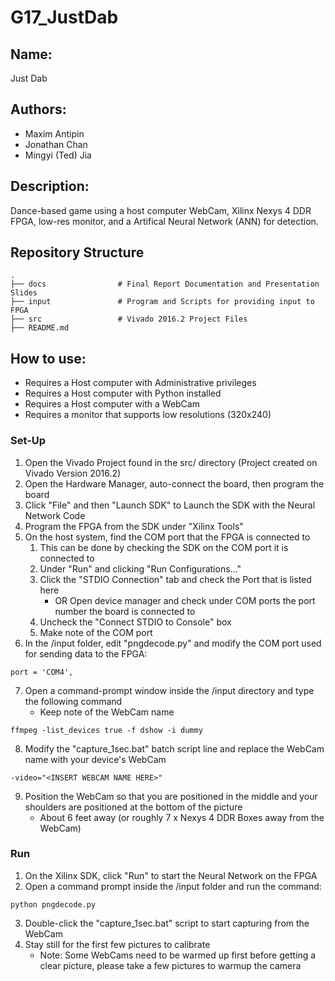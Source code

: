 # G17_JustDab
## Name: 
Just Dab
## Authors:
* Maxim Antipin
* Jonathan Chan
* Mingyi (Ted) Jia
## Description: 
Dance-based game using a host computer WebCam, Xilinx Nexys 4 DDR FPGA, low-res monitor, and a Artifical Neural Network (ANN) for detection.
## Repository Structure
```
.
├── docs				# Final Report Documentation and Presentation Slides
├── input				# Program and Scripts for providing input to FPGA
├── src					# Vivado 2016.2 Project Files
├── README.md
```
## How to use:
* Requires a Host computer with Administrative privileges
* Requires a Host computer with Python installed
* Requires a Host computer with a WebCam
* Requires a monitor that supports low resolutions (320x240)
### Set-Up
1. Open the Vivado Project found in the src/ directory (Project created on Vivado Version 2016.2)
2. Open the Hardware Manager, auto-connect the board, then program the board
3. Click "File" and then "Launch SDK" to Launch the SDK with the Neural Network Code
4. Program the FPGA from the SDK under "Xilinx Tools"
5. On the host system, find the COM port that the FPGA is connected to
   1. This can be done by checking the SDK on the COM port it is connected to
   2. Under "Run" and clicking "Run Configurations..."
   3. Click the "STDIO Connection" tab and check the Port that is listed here
      * OR Open device manager and check under COM ports the port number the board is connected to
   4. Uncheck the "Connect STDIO to Console" box
   5. Make note of the COM port
6. In the /input folder, edit "pngdecode.py" and modify the COM port used for sending data to the FPGA:
```
port = 'COM4',
```
7. Open a command-prompt window inside the /input directory and type the following command
   * Keep note of the WebCam name
```
ffmpeg -list_devices true -f dshow -i dummy
```
8. Modify the "capture_1sec.bat" batch script line and replace the WebCam name with your device's WebCam
```
-video="<INSERT WEBCAM NAME HERE>"
```
9. Position the WebCam so that you are positioned in the middle and your shoulders are positioned at the bottom of the picture
   * About 6 feet away (or roughly 7 x Nexys 4 DDR Boxes away from the WebCam)
### Run
1. On the Xilinx SDK, click "Run" to start the Neural Network on the FPGA
2. Open a command prompt inside the /input folder and run the command:
```
python pngdecode.py
```
3. Double-click the "capture_1sec.bat" script to start capturing from the WebCam
4. Stay still for the first few pictures to calibrate
   * Note: Some WebCams need to be warmed up first before getting a clear picture, please take a few pictures to warmup the camera
   


